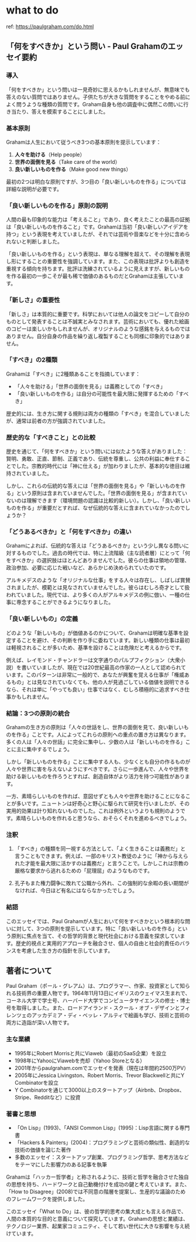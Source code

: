 # what to do

ref: <https://paulgraham.com/do.html>

## 「何をすべきか」という問い - Paul Grahamのエッセイ要約

### 導入

「何をすべきか」という問いは一見奇妙に思えるかもしれませんが、無意味でも答えのない質問ではありません。子供たちが大きな質問をすることをやめる前によく問うような種類の質問です。Graham自身も他の調査中に偶然この問いに行き当たり、答えを模索することにしました。

### 基本原則

Grahamは人生において従うべき3つの基本原則を提示しています：

1. **人々を助ける**（Help people）
2. **世界の面倒を見る**（Take care of the world）
3. **良い新しいものを作る**（Make good new things）

最初の2つは明白な原則ですが、3つ目の「良い新しいものを作る」については詳細な説明が必要です。

### 「良い新しいものを作る」原則の説明

人間の最も印象的な能力は「考えること」であり、良く考えたことの最高の証拠は「良い新しいものを作ること」です。Grahamは当初「良い新しいアイデアを持つ」という表現を考えていましたが、それでは芸術や音楽などを十分に含められないと判断しました。

「良い新しいものを作る」という表現は、単なる理解を超えて、その理解を表現し形にすることの重要性を強調しています。また、この表現は批評よりも創造を重視する傾向を持ちます。批評は洗練されているように見えますが、新しいものを作る最初の一歩こそが最も稀で価値のあるものだとGrahamは主張しています。

### 「新しさ」の重要性

「新しさ」は本質的に重要です。科学においては他人の論文をコピーして自分のものとして発表することは不誠実とみなされます。芸術においても、優れた絵画のコピーは楽しいかもしれませんが、オリジナルのような感銘を与えるものではありません。自分自身の作品を繰り返し複製することも同様に印象的ではありません。

### 「すべき」の2種類

Grahamは「すべき」に2種類あることを指摘しています：

- 「人々を助ける」「世界の面倒を見る」は義務としての「すべき」
- 「良い新しいものを作る」は自分の可能性を最大限に発揮するための「すべき」

歴史的には、生き方に関する規則は両方の種類の「すべき」を混合していましたが、通常は前者の方が強調されていました。

### 歴史的な「すべきこと」との比較

歴史を通じて、「何をすべきか」という問いには似たような答えがありました：賢明、勇敢、正直、節制、正義であり、伝統を尊重し、公共の利益に奉仕することでした。宗教的時代には「神に仕える」が加わりましたが、基本的な徳目は維持されていました。

しかし、これらの伝統的な答えには「世界の面倒を見る」や「新しいものを作る」という原則は含まれていませんでした。「世界の面倒を見る」が含まれていないのは理解できます（環境問題の認識は比較的新しい）。しかし、「良い新しいものを作る」が重要だとすれば、なぜ伝統的な答えに含まれていなかったのでしょうか？

### 「どうあるべきか」と「何をすべきか」の違い

Grahamによれば、伝統的な答えは「どうあるべきか」という少し異なる問いに対するものでした。過去の時代では、特に上流階級（主な読者層）にとって「何をすべきか」の選択肢はほとんどありませんでした。彼らの仕事は領地の管理、政治参加、必要に応じた戦いなど、あらかじめ決められていたのです。

アルキメデスのような「オリジナルな仕事」をする人々は存在し、しばしば賞賛されましたが、模範とは見なされていませんでした。彼らはむしろ奇才として扱われていました。現代では、より多くの人がアルキメデスの例に倣い、一種の仕事に専念することができるようになりました。

### 「良い新しいもの」の定義

どのような「新しいもの」が価値あるのかについて、Grahamは明確な基準を設定することを避け、その判断を作り手に委ねています。新しい種類の仕事は最初は軽視されることが多いため、基準を設けることは危険だと考えるからです。

例えば、レイモンド・チャンドラーは文字通りのパルプフィクション（大衆小説）を書いていましたが、現在では20世紀最高の作家の一人として認められています。このパターンは非常に一般的で、あなたが興奮を覚える仕事が「権威あるもの」とは見なされていなくても、他の人が見過ごしている価値を説明できるなら、それは単に「やっても良い」仕事ではなく、むしろ積極的に追求すべき仕事かもしれません。

### 結論：3つの原則の統合

Grahamの生き方の原則は「人々の世話をし、世界の面倒を見て、良い新しいものを作る」ことです。人によってこれらの原則への重点の置き方は異なります。多くの人は「人々の世話」に完全に集中し、少数の人は「新しいものを作る」ことに主に集中するでしょう。

しかし「新しいものを作る」ことに集中する人も、少なくとも自分の作るものが人々や世界に害を与えないようにすべきです。さらに一歩進んで、人々や世界を助ける新しいものを作ろうとすれば、創造自体がより活力を持つ可能性があります。

一方、素晴らしいものを作れば、意図せずとも人々や世界を助けることになることが多いです。ニュートンは好奇心と野心に駆られて研究を行いましたが、その実用的効果は計り知れないものでした。これは例外というよりも規則のようです。素晴らしいものを作れると思うなら、おそらくそれを進めるべきでしょう。

### 注釈

1. 「すべき」の種類を同一視する方法として、「よく生きることは義務だ」と言うこともできます。例えば、一部のキリスト教徒のように「神から与えられた才能を最大限に活かすのは義務だ」と言うことで。しかしこれは宗教の厳格な要求から逃れるための「屁理屈」のようなものです。

2. 孔子もまた権力闘争に敗れて公職から外れ、この強制的な余暇の長い期間がなければ、今日ほど有名にはならなかったでしょう。

### 結語

このエッセイでは、Paul Grahamが人生において何をすべきかという根本的な問いに対して、3つの原則を提示しています。特に「良い新しいものを作る」という原則に焦点を当て、その哲学的背景と現代社会における意義を探求しています。歴史的視点と実用的アプローチを融合させ、個人の自由と社会的責任のバランスを考慮した生き方の指針を示しています。

## 著者について

Paul Graham（ポール・グレアム）は、プログラマー、作家、投資家として知られる技術界の重要人物です。1964年11月13日にイギリスのウェイマス生まれで、コーネル大学で学士号、ハーバード大学でコンピュータサイエンスの修士・博士号を取得しました。また、ロードアイランド・スクール・オブ・デザインとフィレンツェのアッカデミア・ディ・ベッレ・アルティで絵画も学び、技術と芸術の両方に造詣が深い人物です。

### 主な業績

- 1995年にRobert Morrisと共にViaweb（最初のSaaS企業）を設立
- 1998年にYahooにViawebを売却（Yahoo Storeとなる）
- 2001年からpaulgraham.comでエッセイを発表（現在は年間約2500万PV）
- 2005年にJessica Livingston、Robert Morris、Trevor Blackwellと共にY Combinatorを設立
- Y Combinatorを通じて3000以上のスタートアップ（Airbnb、Dropbox、Stripe、Redditなど）に投資

### 著書と思想

- 「On Lisp」(1993)、「ANSI Common Lisp」(1995)：Lisp言語に関する専門書
- 「Hackers & Painters」(2004)：プログラミングと芸術の類似性、創造的な技術の価値を論じた著作
- 多数のエッセイ：スタートアップ創業、プログラミング哲学、思考方法などをテーマにした影響力のある記事を執筆

Grahamは「ハッカー哲学者」と称されるように、技術と哲学を融合させた独自の思想を持ち、ハードワークと自己動機付けを成功の鍵と考えています。また、「How to Disagree」(2008)では不同意の階層を提案し、生産的な議論のためのフレームワークを提供しました。

このエッセイ「What to Do」は、彼の哲学的思考の集大成とも言える作品で、人間の本質的な目的と意義について探究しています。Grahamの思想と業績は、テクノロジー業界、起業家コミュニティ、そして若い世代に大きな影響を与え続けています。
